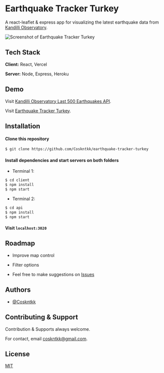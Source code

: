# Earthquake Tracker Turkey

A react-leaflet & express app for visualizing the latest earthquake data from [Kandilli Observatory](http://www.koeri.boun.edu.tr/new/).

![Screenshot of Earthquake Tracker Turkey](https://i.imgur.com/wZOEggr.png)


## Tech Stack

**Client:** React, Vercel

**Server:** Node, Express, Heroku

## Demo

Visit [Kandilli Observatory Last 500 Earthquakes API](https://earthquake-tracker-tr-api.herokuapp.com/).

Visit [Earthquake Tracker Turkey](https://earthquake-tracker-turkey.vercel.app).

## Installation

#### Clone this repository

```bash
$ git clone https://github.com/Coskntkk/earthquake-tracker-turkey
```

#### Install dependencies and start servers on both folders

- Terminal 1:
```bash
$ cd client
$ npm install
$ npm start
```
- Terminal 2:
```bash
$ cd api
$ npm install
$ npm start
```

#### Visit `localhost:3020`
    
## Roadmap

- Improve map control

- Filter options

- Feel free to make suggestions on [Issues](https://github.com/Coskntkk/earthquake-tracker-turkey/issues)


## Authors

- [@Coskntkk](https://github.com/Coskntkk)


## Contributing & Support

Contribution & Supports always welcome.

For contact, email coskntkk@gmail.com.


## License

[MIT](https://choosealicense.com/licenses/mit/)

